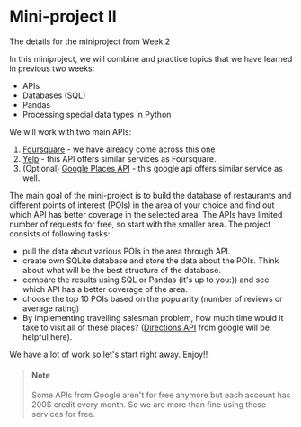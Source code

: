 # Mini-project II
The details for the miniproject from Week 2


In this miniproject, we will combine and practice topics that we have learned in previous two weeks:
- APIs
- Databases (SQL)
- Pandas
- Processing special data types in Python

We will work with two main APIs:
1. [Foursquare](https://developer.foursquare.com/places) - we have already come across this one
2. [Yelp](https://www.yelp.com/developers/documentation/v3/get_started) - this API offers similar services as Foursquare.
3. (Optional) [Google Places API](https://developers.google.com/places/web-service/intro) - this google api offers similar service as well.

The main goal of the mini-project is to build the database of restaurants and different points of interest (POIs) in the area of your choice and find out which API has better coverage in the selected area. The APIs have limited number of requests for free, so start with the smaller area. The project consists of following tasks:

- pull the data about various POIs in the area through API.
- create own SQLite database and store the data about the POIs. Think about what will be the best structure of the database.
- compare the results using SQL or Pandas (it's up to you:)) and see which API has a better coverage of the area.
- choose the top 10 POIs based on the popularity (number of reviews or average rating)
- By implementing travelling salesman problem, how much time would it take to visit all of these places? ([Directions API](https://developers.google.com/maps/documentation/directions/start) from google will be helpful here).

We have a lot of work so let's start right away. Enjoy!!


> #### Note
> Some APIs from Google aren't for free anymore but each account has 200$ credit every month. So we are more than fine using these services for free.
